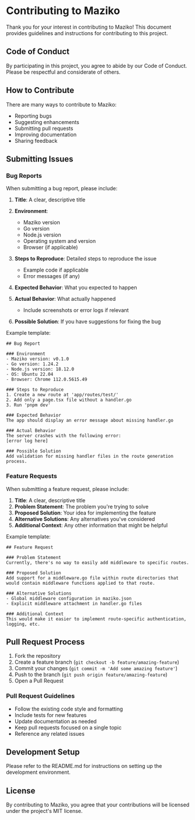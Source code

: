 # Contributing to Maziko

Thank you for your interest in contributing to Maziko! This document provides guidelines and instructions for contributing to this project.

## Code of Conduct

By participating in this project, you agree to abide by our Code of Conduct. Please be respectful and considerate of others.

## How to Contribute

There are many ways to contribute to Maziko:

- Reporting bugs
- Suggesting enhancements
- Submitting pull requests
- Improving documentation
- Sharing feedback

## Submitting Issues

### Bug Reports

When submitting a bug report, please include:

1. **Title**: A clear, descriptive title
2. **Environment**: 
   - Maziko version
   - Go version
   - Node.js version
   - Operating system and version
   - Browser (if applicable)

3. **Steps to Reproduce**: Detailed steps to reproduce the issue
   - Example code if applicable
   - Error messages (if any)

4. **Expected Behavior**: What you expected to happen

5. **Actual Behavior**: What actually happened
   - Include screenshots or error logs if relevant

6. **Possible Solution**: If you have suggestions for fixing the bug

Example template:
```
## Bug Report

### Environment
- Maziko version: v0.1.0
- Go version: 1.24.2
- Node.js version: 18.12.0
- OS: Ubuntu 22.04
- Browser: Chrome 112.0.5615.49

### Steps to Reproduce
1. Create a new route at 'app/routes/test/'
2. Add only a page.tsx file without a handler.go
3. Run 'pnpm dev'

### Expected Behavior
The app should display an error message about missing handler.go

### Actual Behavior
The server crashes with the following error:
[error log here]

### Possible Solution
Add validation for missing handler files in the route generation process.
```

### Feature Requests

When submitting a feature request, please include:

1. **Title**: A clear, descriptive title
2. **Problem Statement**: The problem you're trying to solve
3. **Proposed Solution**: Your idea for implementing the feature
4. **Alternative Solutions**: Any alternatives you've considered
5. **Additional Context**: Any other information that might be helpful

Example template:
```
## Feature Request

### Problem Statement
Currently, there's no way to easily add middleware to specific routes.

### Proposed Solution
Add support for a middleware.go file within route directories that would contain middleware functions applied to that route.

### Alternative Solutions
- Global middleware configuration in maziko.json
- Explicit middleware attachment in handler.go files

### Additional Context
This would make it easier to implement route-specific authentication, logging, etc.
```

## Pull Request Process

1. Fork the repository
2. Create a feature branch (`git checkout -b feature/amazing-feature`)
3. Commit your changes (`git commit -m 'Add some amazing feature'`)
4. Push to the branch (`git push origin feature/amazing-feature`)
5. Open a Pull Request

### Pull Request Guidelines

- Follow the existing code style and formatting
- Include tests for new features
- Update documentation as needed
- Keep pull requests focused on a single topic
- Reference any related issues

## Development Setup

Please refer to the README.md for instructions on setting up the development environment.

## License

By contributing to Maziko, you agree that your contributions will be licensed under the project's MIT license.